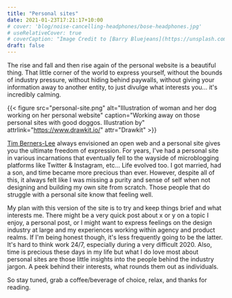 ```yaml
---
title: "Personal sites"
date: 2021-01-23T17:21:17+10:00
# cover: 'blog/noise-cancelling-headphones/bose-headphones.jpg'
# useRelativeCover: true
# coverCaption: "Image Credit to [Barry Bluejeans](https://unsplash.com/)"
draft: false
---
```


<p class="lead">The rise and fall and then rise again of the personal website is a beautiful thing. That little corner of the world to express yourself, without the bounds of industry pressure, without hiding behind paywalls, without giving your information away to another entity, to just divulge what interests you... it's incredibly calming.</p>

{{< figure src="personal-site.png" alt="Illustration of woman and her dog working on her personal website" caption="Working away on those personal sites with good doggos. Illustration by" attrlink="https://www.drawkit.io/" attr="Drawkit" >}}

<p><a href="https://www.theguardian.com/technology/2019/mar/12/tim-berners-lee-on-30-years-of-the-web-if-we-dream-a-little-we-can-get-the-web-we-want">Tim Berners-Lee</a> always envisioned an open web and a personal site gives you the ultimate freedom of expression. For years, I've had a personal site in various incarnations that eventually fell to the wayside of microblogging platforms like Twitter & Instagram, etc... Life evolved too. I got married, had a son, and time became more precious than ever. However, despite all of this, it always felt like I was missing a purity and sense of self when not designing and building my own site from scratch. Those people that do struggle with a personal site know that feeling well.</p>

<p>My plan with this version of the site is to try and keep things brief and what interests me. There might be a very quick post about x or y on a topic I enjoy, a personal post, or I might want to express feelings on the design industry at large and my experiences working within agency and product realms. If I'm being honest though, it's less frequently going to be the latter. It's hard to think work 24/7, especially during a very difficult 2020. Also, time is precious these days in my life but what I do love most about personal sites are those little insights into the people behind the industry jargon. A peek behind their interests, what rounds them out as individuals.</p>

<p>So stay tuned, grab a coffee/beverage of choice, relax, and thanks for reading.</p>